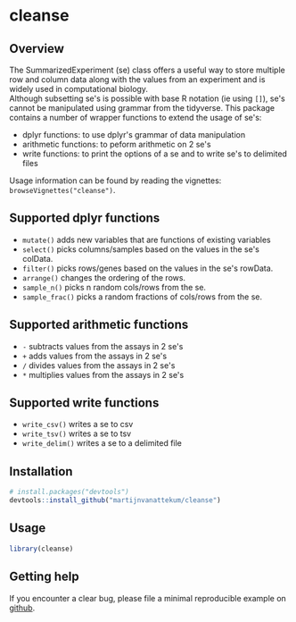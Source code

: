 
# cleanse

## Overview

The SummarizedExperiment (se) class offers a useful way to store multiple row and column data along with the values from an experiment and is widely used in computational biology.  
Although subsetting se's is possible with base R notation (ie using ```[]```), se's cannot be manipulated using grammar from the tidyverse. This package contains a number of wrapper functions to extend the usage of se's:
- dplyr functions: to use dplyr's grammar of data manipulation
- arithmetic functions: to peform arithmetic on 2 se's
- write functions: to print the options of a se and to write se's to delimited files

Usage information can be found by reading the vignettes: `browseVignettes("cleanse")`.

## Supported dplyr functions

  - `mutate()` adds new variables that are functions of existing
    variables
  - `select()` picks columns/samples based on the values in the se's colData.
  - `filter()` picks rows/genes based on the values in the se's rowData.
  - `arrange()` changes the ordering of the rows.
  - `sample_n()` picks n random cols/rows from the se.
  - `sample_frac()` picks a random fractions of cols/rows from the se.

## Supported arithmetic functions

  - `-` subtracts values from the assays in 2 se's
  - `+` adds values from the assays in 2 se's
  - `/` divides values from the assays in 2 se's
  - `*` multiplies values from the assays in 2 se's

## Supported write functions

  - `write_csv()` writes a se to csv
  - `write_tsv()` writes a se to tsv
  - `write_delim()` writes a se to a delimited file

## Installation
``` r
# install.packages("devtools")
devtools::install_github("martijnvanattekum/cleanse")
```

## Usage
``` r
library(cleanse)
```

## Getting help

If you encounter a clear bug, please file a minimal reproducible example
on [github](https://github.com/martijnvanattekum/cleanse/issues).
